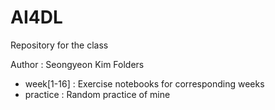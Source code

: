 # AI4DL
Repository for the class

Author : Seongyeon Kim
Folders
- week[1-16] : Exercise notebooks for corresponding weeks
- practice : Random practice of mine
